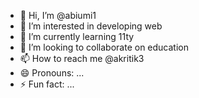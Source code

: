 - 👋 Hi, I’m @abiumi1
- 👀 I’m interested in developing web
- 🌱 I’m currently learning 11ty
- 💞️ I’m looking to collaborate on education
- 📫 How to reach me @akritik3
- 😄 Pronouns: ...
- ⚡ Fun fact: ...

<!---
abiumi1/abiumi1 is a ✨ special ✨ repository because its `README.md` (this file) appears on your GitHub profile.
You can click the Preview link to take a look at your changes.
--->
